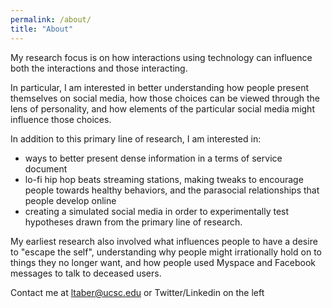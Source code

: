 ```yaml
---
permalink: /about/
title: "About"
---
```


My research focus is on how interactions using technology can influence both the interactions and those interacting.

In particular, I am interested in better understanding how people present themselves on social media, how those choices can be viewed through the lens of personality, and how elements of the particular social media might influence those choices.

In addition to this primary line of research, I am interested in:
- ways to better present dense information in a terms of service document
- lo-fi hip hop beats streaming stations, making tweaks to encourage people towards healthy behaviors, and the parasocial relationships that people develop online
- creating a simulated social media in order to experimentally test hypotheses drawn from the primary line of research.

My earliest research also involved what influences people to have a desire to "escape the self", understanding why people might irrationally hold on to things they no longer want, and how people used Myspace and Facebook messages to talk to deceased users.

Contact me at ltaber@ucsc.edu or Twitter/Linkedin on the left
